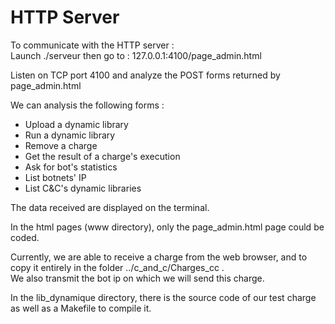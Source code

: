 # HTTP Server

To communicate with the HTTP server :  
Launch ./serveur then go to : 127.0.0.1:4100/page_admin.html

Listen on TCP port 4100 and analyze the POST forms returned by page_admin.html

We can analysis the following forms :
- Upload a dynamic library
- Run a dynamic library
- Remove a charge
- Get the result of a charge's execution
- Ask for bot's statistics
- List botnets' IP
- List C&C's dynamic libraries

The data received are displayed on the terminal.

In the html pages (www directory), only the page_admin.html page could be coded.

Currently, we are able to receive a charge from the web browser, and to copy it entirely in the folder ../c_and_c/Charges_cc .  
We also transmit the bot ip on which we will send this charge.

In the lib_dynamique directory, there is the source code of our test charge as well as a Makefile to compile it.
